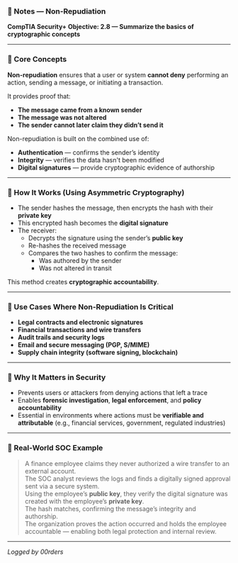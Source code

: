### 📘 Notes — Non-Repudiation  
**CompTIA Security+ Objective: 2.8 — Summarize the basics of cryptographic concepts**

---

### 🧠 Core Concepts

**Non-repudiation** ensures that a user or system **cannot deny** performing an action, sending a message, or initiating a transaction.

It provides proof that:
- **The message came from a known sender**
- **The message was not altered**
- **The sender cannot later claim they didn’t send it**

Non-repudiation is built on the combined use of:
- **Authentication** — confirms the sender’s identity
- **Integrity** — verifies the data hasn't been modified
- **Digital signatures** — provide cryptographic evidence of authorship

---

### 🔐 How It Works (Using Asymmetric Cryptography)

- The sender hashes the message, then encrypts the hash with their **private key**  
- This encrypted hash becomes the **digital signature**
- The receiver:
  - Decrypts the signature using the sender’s **public key**
  - Re-hashes the received message
  - Compares the two hashes to confirm the message:
    - Was authored by the sender
    - Was not altered in transit

This method creates **cryptographic accountability**.

---

### 🧾 Use Cases Where Non-Repudiation Is Critical

- **Legal contracts and electronic signatures**
- **Financial transactions and wire transfers**
- **Audit trails and security logs**
- **Email and secure messaging (PGP, S/MIME)**
- **Supply chain integrity (software signing, blockchain)**

---

### 🔐 Why It Matters in Security

- Prevents users or attackers from denying actions that left a trace
- Enables **forensic investigation**, **legal enforcement**, and **policy accountability**
- Essential in environments where actions must be **verifiable and attributable** (e.g., financial services, government, regulated industries)

---

### 💼 Real-World SOC Example

> A finance employee claims they never authorized a wire transfer to an external account.  
> The SOC analyst reviews the logs and finds a digitally signed approval sent via a secure system.  
> Using the employee’s **public key**, they verify the digital signature was created with the employee’s **private key**.  
> The hash matches, confirming the message’s integrity and authorship.  
> The organization proves the action occurred and holds the employee accountable — enabling both legal protection and internal review.

---

*Logged by 00rders*
